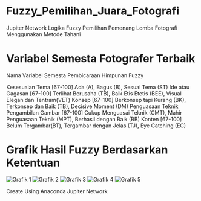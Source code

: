 # Fuzzy_Pemilihan_Juara_Fotografi
Jupiter Network Logika Fuzzy Pemilihan Pemenang Lomba Fotografi Menggunakan Metode Tahani
# Variabel Semesta Fotografer Terbaik
Nama Variabel	Semesta Pembicaraan	Himpunan Fuzzy

Kesesuaian Tema	[67-100]	Ada (A), Bagus (B), Sesuai Tema (ST)
Ide atau Gagasan 	[67-100]	Terlihat Berusaha (TB), Baik Etis Etetis (BEE), Visual Elegan dan Tentram(VET)
Konsep	[67-100]	Berkonsep tapi Kurang (BK), Terkonsep dan Baik (TB), Decisive Moment (DM)
Penguasaan Teknik Pengambilan Gambar	[67-100]	Cukup Menguasai Teknik (CMT), Mahir Penguasaan Teknik (MPT), Berhasil dengan Baik (BB)
Konten	[67-100]	Belum Tergambar(BT), Tergambar dengan Jelas (TJ), Eye Catching (EC)

# Grafik Hasil Fuzzy Berdasarkan Ketentuan
![Grafik 1](https://github.com/SholehUyee/Fuzzy_Pemilihan_Juara_Fotografi/assets/120776794/97edfc0e-37f9-4bb4-b1c8-f2d24754de46)
![Grafik 2](https://github.com/SholehUyee/Fuzzy_Pemilihan_Juara_Fotografi/assets/120776794/4f44a6d7-c7ea-4a32-9876-43ad9d9f447c)
![Grafik 3](https://github.com/SholehUyee/Fuzzy_Pemilihan_Juara_Fotografi/assets/120776794/34197fc8-7623-4533-ba77-62c9a6cb0bc2)
![Grafik 4](https://github.com/SholehUyee/Fuzzy_Pemilihan_Juara_Fotografi/assets/120776794/79de3548-1a19-4110-a9a4-1e7286366c0a)
![Grafik 5](https://github.com/SholehUyee/Fuzzy_Pemilihan_Juara_Fotografi/assets/120776794/291540b8-2e2b-46df-b3bc-98bd25453394)

Create Using Anaconda Jupiter Network 
